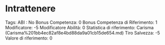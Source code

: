 # Intrattenere

Tags: ABI
: No
Bonus Competenza: 0
Bonus Competenza di Riferimento: 1
Modificatore: -5
Modificatore  Abilità: 0
Statistica di riferimento: Carisma (Carisma%201bb4ec82af8e4bd88da9a01cb15de654.md)
Tiro Salvezza: -5
Valore di riferimento: 0